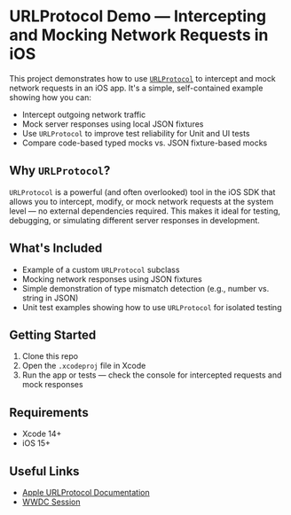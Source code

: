 # URLProtocol Demo — Intercepting and Mocking Network Requests in iOS

This project demonstrates how to use [`URLProtocol`](https://developer.apple.com/documentation/foundation/urlprotocol) to intercept and mock network requests in an iOS app. It's a simple, self-contained example showing how you can:

* Intercept outgoing network traffic
* Mock server responses using local JSON fixtures
* Use `URLProtocol` to improve test reliability for Unit and UI tests
* Compare code-based typed mocks vs. JSON fixture-based mocks

## Why `URLProtocol`?

`URLProtocol` is a powerful (and often overlooked) tool in the iOS SDK that allows you to intercept, modify, or mock network requests at the system level — no external dependencies required. This makes it ideal for testing, debugging, or simulating different server responses in development.

## What's Included

* Example of a custom `URLProtocol` subclass
* Mocking network responses using JSON fixtures
* Simple demonstration of type mismatch detection (e.g., number vs. string in JSON)
* Unit test examples showing how to use `URLProtocol` for isolated testing

## Getting Started

1. Clone this repo
2. Open the `.xcodeproj` file in Xcode
3. Run the app or tests — check the console for intercepted requests and mock responses

## Requirements

* Xcode 14+
* iOS 15+

## Useful Links

* [Apple URLProtocol Documentation](https://developer.apple.com/documentation/foundation/urlprotocol)
* [WWDC Session](https://developer.apple.com/videos/play/wwdc2018/417/)
